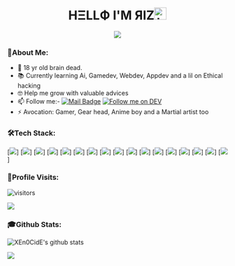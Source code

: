 ### <h1 align='center'> HΞLLФ I'M ЯIZ<img src="https://user-images.githubusercontent.com/1303154/88677602-1635ba80-d120-11ea-84d8-d263ba5fc3c0.gif" width="28px" alt="hi"></h1>
<p align='center'><img src="https://user-images.githubusercontent.com/73348960/108745603-ba67ce80-7554-11eb-8be8-1089870b1af1.gif"></p>

### 📌About Me:

- 🤪 18 yr old brain dead.
- 📚 Currently learning Ai, Gamedev, Webdev, Appdev and a lil on Ethical hacking
- 🤓 Help me grow with valuable advices
- 📫 Follow me:-
[![Mail Badge](https://img.shields.io/badge/-@uza.-e84393?style=for-the-badge&labelColor=e84393&logo=instagram&logoColor=black)](https://instagram.com/_uza._)
[![Follow me on DEV](https://img.shields.io/badge/dev.to-%2308090A.svg?&style=for-the-badge&logo=dev.to&logoColor=white&alt=devto)](https://dev.to/xen0cide)
- ⚡ Avocation: Gamer, Gear head, Anime boy and a Martial artist too

### 🛠️Tech Stack:

[![](https://img.shields.io/badge/HTML5-E34F26?style=for-the-badge&logo=html5&logoColor=white)]
[![](https://img.shields.io/badge/CSS3-1572B6?style=for-the-badge&logo=css3&logoColor=white)]
[![](https://img.shields.io/badge/MySQL-00000F?style=for-the-badge&logo=mysql&logoColor=white)]
[![](https://img.shields.io/badge/Python-3776AB?style=for-the-badge&logo=python&logoColor=white)]
[![](https://img.shields.io/badge/JavaScript-F7DF1E?style=for-the-badge&logo=javascript&logoColor=black)]
[![](https://img.shields.io/badge/Django-092E20?style=for-the-badge&logo=django&logoColor=white)]
[![](https://img.shields.io/badge/PowerShell-5391FE?style=for-the-badge&logo=PowerShell&logoColor=white)]
[![](https://img.shields.io/badge/Node.js-43853D?style=for-the-badge&logo=node.js&logoColor=white)]
[![](https://img.shields.io/badge/npm-CB3837?style=for-the-badge&logo=npm&logoColor=white)]
[![](https://img.shields.io/badge/GitHub-100000?style=for-the-badge&logo=github&logoColor=white)]
[![](https://img.shields.io/badge/Unity-100000?style=for-the-badge&logo=unity&logoColor=white)]
[![](https://img.shields.io/badge/RASPBERRY%20PI-C51A4A.svg?&style=for-the-badge&logo=raspberry%20pi&logoColor=white)]
[![](https://img.shields.io/badge/Arduino_IDE-00979D?style=for-the-badge&logo=arduino&logoColor=white)]
[![](https://img.shields.io/badge/Windows-0078D6?style=for-the-badge&logo=windows&logoColor=white)]
[![](https://img.shields.io/badge/Kali_Linux-557C94?style=for-the-badge&logo=kali-linux&logoColor=white)]
[![](https://img.shields.io/badge/Visual_Studio_Code-0078D4?style=for-the-badge&logo=visual%20studio%20code&logoColor=white)]
[![](https://img.shields.io/badge/Steam-000000?style=for-the-badge&logo=steam&logoColor=white)]

### 👣Profile Visits:

![visitors](https://visitor-badge-reloaded.herokuapp.com/badge?page_id=XEn0CidE.XEn0CidE&color=00cf00)

<p align="left"> <img src = "https://user-images.githubusercontent.com/73348960/108746373-ae304100-7555-11eb-8de5-cb0914c347bf.gif"> </p>

### 🎓Github Stats:

![XEn0CidE's github stats](https://github-readme-stats.vercel.app/api?username=XEn0CidE&count_private=true&show_icons=true&theme=great-gatsby)
 
  <img src="https://github-profile-trophy.vercel.app/?username=XEn0CidE&theme=dracula&rank=SECRET,SSS,SS,S,AAA,AA,A,B" />


 
